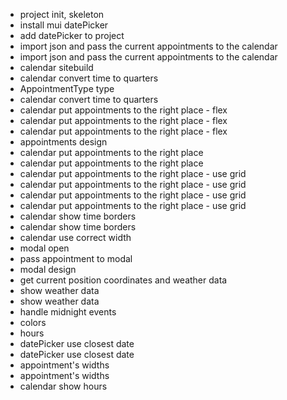 * project init, skeleton
* install mui datePicker
* add datePicker to project
* import json and pass the current appointments to the calendar
* import json and pass the current appointments to the calendar
* calendar sitebuild
* calendar convert time to quarters
* AppointmentType type
* calendar convert time to quarters
* calendar put appointments to the right place - flex
* calendar put appointments to the right place - flex
* calendar put appointments to the right place - flex
* appointments design
* calendar put appointments to the right place
* calendar put appointments to the right place
* calendar put appointments to the right place - use grid
* calendar put appointments to the right place - use grid
* calendar put appointments to the right place - use grid
* calendar put appointments to the right place - use grid
* calendar show time borders
* calendar show time borders
* calendar use correct width
* modal open
* pass appointment to modal
* modal design
* get current position coordinates and weather data
* show weather data
* show weather data
* handle midnight events
* colors
* hours
* datePicker use closest date
* datePicker use closest date
* appointment's widths
* appointment's widths
* calendar show hours